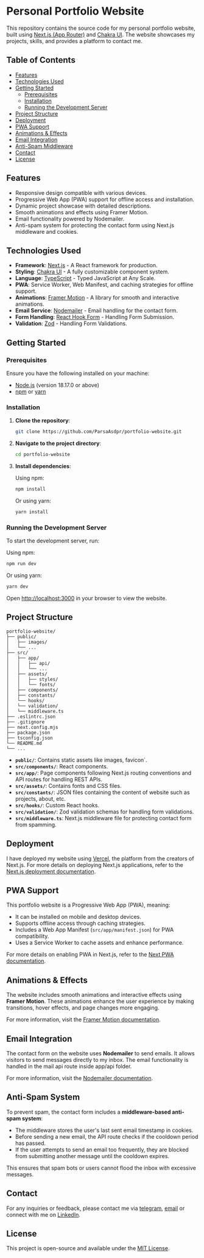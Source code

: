 # Personal Portfolio Website

This repository contains the source code for my personal portfolio website, built using [Next.js (App Router)](https://nextjs.org/) and [Chakra UI](https://chakra-ui.com/). The website showcases my projects, skills, and provides a platform to contact me.

## Table of Contents

- [Features](#features)
- [Technologies Used](#technologies-used)
- [Getting Started](#getting-started)
  - [Prerequisites](#prerequisites)
  - [Installation](#installation)
  - [Running the Development Server](#running-the-development-server)
- [Project Structure](#project-structure)
- [Deployment](#deployment)
- [PWA Support](#pwa-support)
- [Animations & Effects](#animations--effects)
- [Email Integration](#email-integration)
- [Anti-Spam Middleware](#anti-spam-middleware)
- [Contact](#contact)
- [License](#license)

## Features

- Responsive design compatible with various devices.
- Progressive Web App (PWA) support for offline access and installation.
- Dynamic project showcase with detailed descriptions.
- Smooth animations and effects using Framer Motion.
- Email functionality powered by Nodemailer.
- Anti-spam system for protecting the contact form using Next.js middleware and cookies.

## Technologies Used

- **Framework**: [Next.js](https://nextjs.org/) - A React framework for production.
- **Styling**: [Chakra UI](https://chakra-ui.com/) - A fully customizable component system.
- **Language**: [TypeScript](https://www.typescriptlang.org/) - Typed JavaScript at Any Scale.
- **PWA**: Service Worker, Web Manifest, and caching strategies for offline support.
- **Animations**: [Framer Motion](https://www.framer.com/motion/) - A library for smooth and interactive animations.
- **Email Service**: [Nodemailer](https://nodemailer.com/) - Email handling for the contact form.
- **Form Handling**: [React Hook Form](https://react-hook-form.com/) - Handling Form Submission.
- **Validation**: [Zod](https://zod.dev/) - Handling Form Validations.

## Getting Started

### Prerequisites

Ensure you have the following installed on your machine:

- [Node.js](https://nodejs.org/) (version 18.17.0 or above)
- [npm](https://www.npmjs.com/) or [yarn](https://yarnpkg.com/)

### Installation

1. **Clone the repository**:

   ```bash
   git clone https://github.com/ParsaAsdpr/portfolio-website.git
   ```

2. **Navigate to the project directory**:

   ```bash
   cd portfolio-website
   ```

3. **Install dependencies**:

   Using npm:

   ```bash
   npm install
   ```

   Or using yarn:

   ```bash
   yarn install
   ```

### Running the Development Server

To start the development server, run:

Using npm:

```bash
npm run dev
```

Or using yarn:

```bash
yarn dev
```

Open [http://localhost:3000](http://localhost:3000) in your browser to view the website.

## Project Structure

```plaintext
portfolio-website/
├── public/
│   ├── images/
│   └── ...
├── src/
│   ├── app/
│   │   ├── api/
│   │   └── ...
│   ├── assets/
│   │   ├── styles/
│   │   └── fonts/
│   ├── components/
│   ├── constants/
│   └── hooks/
│   └── validation/
│   └── middleware.ts
├── .eslintrc.json
├── .gitignore
├── next.config.mjs
├── package.json
├── tsconfig.json
└── README.md
└── ...
```

- **`public/`**: Contains static assets like images, favicon`.
- **`src/components/`**: React components.
- **`src/app/`**: Page components following Next.js routing conventions and API routes for handling REST APIs.
- **`src/assets/`**: Contains fonts and CSS files.
- **`src/constants/`**: JSON files containing the content of website such as projects, about, etc.
- **`src/hooks/`**: Custom React hooks.
- **`src/validation/`**: Zod validation schemas for handling form validations.
- **`src/middleware.ts`**: Next.js middleware file for protecting contact form from spamming.

## Deployment

I have deployed my website using [Vercel](https://vercel.com/), the platform from the creators of Next.js. For more details on deploying Next.js applications, refer to the [Next.js deployment documentation](https://nextjs.org/docs/deployment).

## PWA Support

This portfolio website is a Progressive Web App (PWA), meaning:

- It can be installed on mobile and desktop devices.
- Supports offline access through caching strategies.
- Includes a Web App Manifest (`src/app/manifest.json`) for PWA compatibility.
- Uses a Service Worker to cache assets and enhance performance.

For more details on enabling PWA in Next.js, refer to the [Next PWA documentation](https://github.com/shadowwalker/next-pwa).

## Animations & Effects

The website includes smooth animations and interactive effects using **Framer Motion**. These animations enhance the user experience by making transitions, hover effects, and page changes more engaging.

For more information, visit the [Framer Motion documentation](https://www.framer.com/motion/).

## Email Integration

The contact form on the website uses **Nodemailer** to send emails. It allows visitors to send messages directly to my inbox. The email functionality is handled in the mail api route inside app/api folder.

For more information, visit the [Nodemailer documentation](https://nodemailer.com/).

## Anti-Spam System

To prevent spam, the contact form includes a **middleware-based anti-spam system**:

- The middleware stores the user's last sent email timestamp in cookies.
- Before sending a new email, the API route checks if the cooldown period has passed.
- If the user attempts to send an email too frequently, they are blocked from submitting another message until the cooldown expires.

This ensures that spam bots or users cannot flood the inbox with excessive messages.

## Contact

For any inquiries or feedback, please contact me via [telegram](https://t.me/Parsa4P), [email](mailto:parsaparsaasadpour.1999@gmail.com) or connect with me on [LinkedIn](https://www.linkedin.com/in/https://www.linkedin.com/in/parsa-asadpour-42014322b).

## License

This project is open-source and available under the [MIT License](LICENSE).
